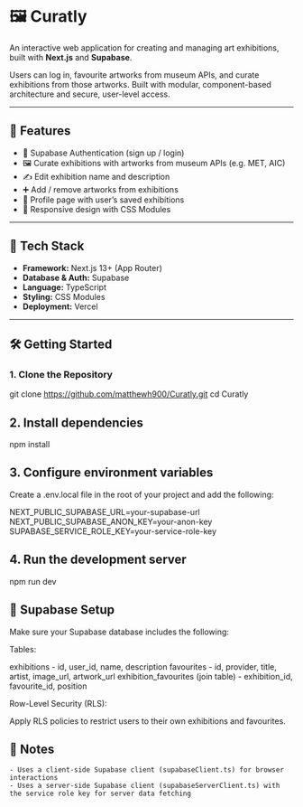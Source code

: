 # 🖼️ Curatly

An interactive web application for creating and managing art exhibitions, built with **Next.js** and **Supabase**.

Users can log in, favourite artworks from museum APIs, and curate exhibitions from those artworks. Built with modular, component-based architecture and secure, user-level access.

---

## 🚀 Features

- 🔐 Supabase Authentication (sign up / login)
- 🖼️ Curate exhibitions with artworks from museum APIs (e.g. MET, AIC)
- ✍️ Edit exhibition name and description
- ➕ Add / remove artworks from exhibitions
- 👤 Profile page with user’s saved exhibitions
- 📱 Responsive design with CSS Modules

---

## 🧱 Tech Stack

- **Framework:** Next.js 13+ (App Router)
- **Database & Auth:** Supabase
- **Language:** TypeScript
- **Styling:** CSS Modules
- **Deployment:** Vercel

---

## 🛠️ Getting Started

### 1. Clone the Repository

git clone https://github.com/matthewh900/Curatly.git
cd Curatly

## 2. Install dependencies

npm install

## 3. Configure environment variables

Create a .env.local file in the root of your project and add the following:

NEXT_PUBLIC_SUPABASE_URL=your-supabase-url
NEXT_PUBLIC_SUPABASE_ANON_KEY=your-anon-key
SUPABASE_SERVICE_ROLE_KEY=your-service-role-key

## 4. Run the development server

npm run dev

## 🔐 Supabase Setup

Make sure your Supabase database includes the following:

Tables:

exhibitions - id, user_id, name, description
favourites - id, provider, title, artist, image_url, artwork_url
exhibition_favourites (join table) - exhibition_id, favourite_id, position

Row-Level Security (RLS):

Apply RLS policies to restrict users to their own exhibitions and favourites.

## 📌 Notes

    - Uses a client-side Supabase client (supabaseClient.ts) for browser interactions
    - Uses a server-side Supabase client (supabaseServerClient.ts) with the service role key for server data fetching
